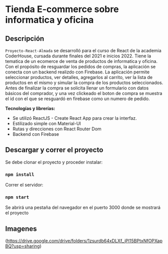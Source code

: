 
# Tienda E-commerce sobre informatica y oficina

## Descripción

`Proyecto-React-Almada` se desarrolló para el curso de React de la academia CoderHouse, cursada durante finales del 2021 e inicios 2022. Tiene la tematica de un ecomerce de venta de productos de informatica y oficina.
Con el propósito de resguardar los pedidos de compras, la aplicación se conecta con un backend realizdo con Firebase.
La aplicación permite seleccionar productos, ver detalles, agregarlos al carrito, ver la lista de productos en el mismo y simular la compra de los productos seleccionados.
Antes de finalizar la compra se solicita llenar un formulario con datos básicos del comprador, y una vez clickeado el boton de compra se muestra el id con el que se resguardó en firebase como un numero de pedido.

**Tecnologías y librerías:**

- Se utilizó ReactJS - Create React App para crear la interfaz.
- Estilizado simple con Material-UI
- Rutas y direcciones con React Router Dom
- Backend con Firebase

## Descargar y correr el proyecto

Se debe clonar el proyecto y proceder  instalar:

### `npm install`

Correr el servidor:

### `npm start`

Se abrirá una pestaña del navegador en el puerto 3000 donde se mostrará el proyecto

## Imagenes

(https://drive.google.com/drive/folders/1zsurdb64xDLXf_jPl15BPtxNfOPXapBQ?usp=sharing)

